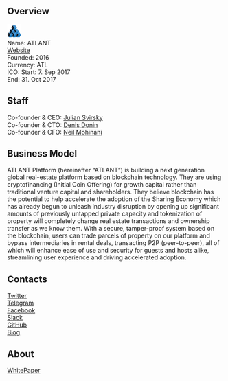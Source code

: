 ## Overview
![logo](../projects/logo/atlant.png)  
Name: ATLANT   
[Website](https://atlant.io/)  
Founded: 2016  
Currency: ATL  
ICO: Start: 7. Sep 2017  
End: 31. Oct 2017
## Staff
Co-founder & CEO: [Julian Svirsky](../people/julian_svirsky.md)  
Co-founder & CTO: [Denis Donin](../people/denis_donin.md)  
Co-founder & CFO: [Neil Mohinani](../people/neil_mohinani.md)  
## Business Model
ATLANT Platform (hereinafter “ATLANT”) is building a next generation global real-estate platform based on blockchain technology. They are using cryptofinancing (Initial Coin Offering) for growth capital rather than traditional venture capital and shareholders. They believe blockchain has the potential to help accelerate the adoption of the Sharing Economy which has already begun to unleash industry disruption by opening up significant amounts of previously untapped private capacity and tokenization of property will completely change real estate transactions and ownership transfer as we know them. With a secure, tamper-proof system based on the blockchain, users can trade parcels of property on our platform and bypass intermediaries in rental deals, transacting P2P (peer-to-peer), all of which will enhance ease of use and security for guests and hosts alike, streamlining user experience and driving accelerated adoption.
## Contacts  
[Twitter](https://twitter.com/atlantio)  
[Telegram](https://t.me/atlant_eng)  
[Facebook](https://www.facebook.com/atlantplatform/)  
[Slack](https://atlantio.slack.com/join/shared_invite/MjMyNzg4MTM5NTg0LTE1MDQwMzM4NjItMGEyZDY0MGY3Mg)  
[GitHub](https://github.com/atlantplatform)  
[Blog](https://medium.com/@atlantio)  
## About  
[WhitePaper](https://atlant.io/assets/documents/en/Atlant_WP_publish.pdf) 
